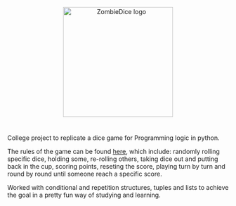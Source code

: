 <p align="center">
  <a href="https://www.ultraboardgames.com/img/slideshow/zombie-dice.jpg">
    <img width="250px" src="https://www.ultraboardgames.com/img/slideshow/zombie-dice.jpg" alt="ZombieDice logo"><br/>
  </a>
  <h1 align="center"></h1>
</p>

College project to replicate a dice game for Programming logic in python.

The rules of the game can be found [here](http://www.sjgames.com/dice/zombiedice/img/ZDRules_English.pdf), which include: randomly rolling specific dice, 
holding some, re-rolling others, taking dice out and putting back in the cup, scoring points, reseting the score, 
playing turn by turn and round by round until someone reach a specific score.

Worked with conditional and repetition structures, tuples and lists to achieve the goal in a pretty fun way of studying and learning.
